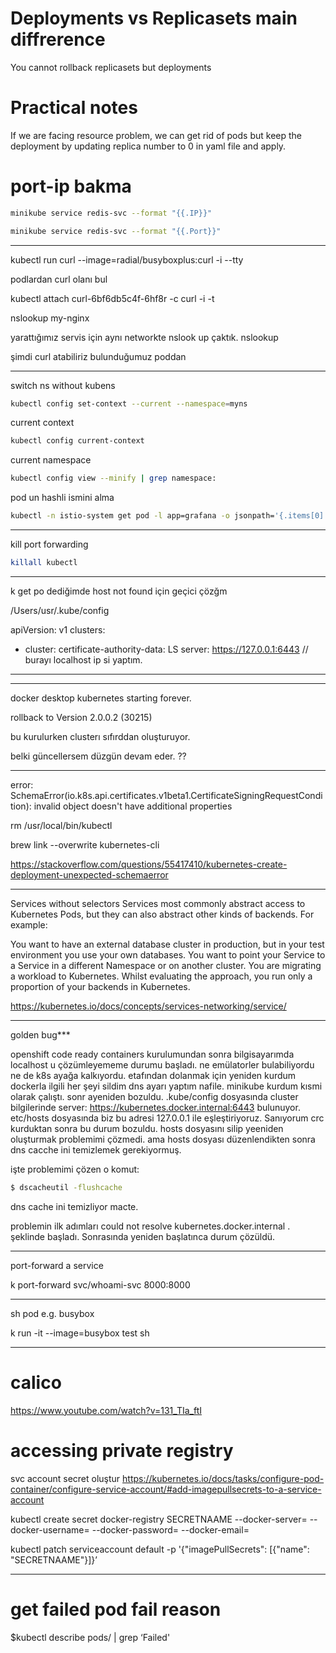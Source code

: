
# Deployments vs Replicasets main diffrerence

You cannot rollback replicasets but deployments


# Practical notes

If we are facing resource problem, we can get rid of pods but keep the deployment by updating replica number to 0 in yaml file and apply.


# port-ip bakma


```sh
minikube service redis-svc --format "{{.IP}}"
```

```sh
minikube service redis-svc --format "{{.Port}}"
```



-----



kubectl run curl --image=radial/busyboxplus:curl -i --tty

podlardan curl olanı bul

kubectl attach curl-6bf6db5c4f-6hf8r  -c curl -i -t

nslookup my-nginx
 

 yarattığımız servis için aynı networkte nslook up çaktık. 
 nslookup <servicename>

şimdi curl atabiliriz bulunduğumuz poddan


-----


switch ns without kubens 

```sh
kubectl config set-context --current --namespace=myns
```

current context
```sh
kubectl config current-context 
```


current namespace
```sh
kubectl config view --minify | grep namespace:
```

pod un hashli ismini alma

```sh
kubectl -n istio-system get pod -l app=grafana -o jsonpath='{.items[0].metadata.name}' 
```



---

kill port forwarding

```sh
killall kubectl
```


------



k get po dediğimde host not found için geçici çözğm 


/Users/usr/.kube/config



apiVersion: v1
clusters:
- cluster:
    certificate-authority-data: LS
    server: https://127.0.0.1:6443 // burayı localhost ip si yaptım. 
 ********



------


docker desktop kubernetes starting forever.


rollback to Version 2.0.0.2 (30215)

bu kurulurken clusterı sıfırddan oluşturuyor. 

belki güncellersem düzgün devam eder. ?? 


------


error: SchemaError(io.k8s.api.certificates.v1beta1.CertificateSigningRequestCondition): invalid object doesn't have additional properties

rm /usr/local/bin/kubectl

brew link --overwrite kubernetes-cli


https://stackoverflow.com/questions/55417410/kubernetes-create-deployment-unexpected-schemaerror

------
Services without selectors
Services most commonly abstract access to Kubernetes Pods, but they can also abstract other kinds of backends. For example:

You want to have an external database cluster in production, but in your test environment you use your own databases.
You want to point your Service to a Service in a different Namespace or on another cluster.
You are migrating a workload to Kubernetes. Whilst evaluating the approach, you run only a proportion of your backends in Kubernetes.

https://kubernetes.io/docs/concepts/services-networking/service/


------

golden bug***

openshift code ready containers kurulumundan sonra bilgisayarımda localhost u çözümleyememe durumu başladı. ne emülatorler bulabiliyordu ne de k8s ayağa kalkıyordu. etafından dolanmak için yeniden kurdum dockerla ilgili her şeyi sildim dns ayarı yaptım nafile. minikube kurdum kısmi olarak çalıştı. sonr ayeniden bozuldu. .kube/config dosyasında cluster bilgilerinde server: 
https://kubernetes.docker.internal:6443 bulunuyor. etc/hosts dosyasında biz bu adresi 127.0.0.1 ile eşleştiriyoruz. Sanıyorum crc kurduktan sonra bu durum bozuldu. hosts dosyasını silip yeeniden oluşturmak problemimi çözmedi. ama hosts dosyası düzenlendikten sonra dns cacche ini temizlemek gerekiyormuş. 

işte problemimi çözen o komut:


```sh
$ dscacheutil -flushcache
```
dns cache ini temizliyor macte.

problemin ilk adımları could not resolve kubernetes.docker.internal . şeklinde başladı.
Sonrasında yeniden başlatınca durum çözüldü.


----

port-forward a service 


k port-forward svc/whoami-svc  8000:8000 


----

sh pod e.g. busybox

k run -it   --image=busybox test sh


-----

# calico 

https://www.youtube.com/watch?v=131_TIa_ftI


# accessing private registry


svc account
 secret oluştur https://kubernetes.io/docs/tasks/configure-pod-container/configure-service-account/#add-imagepullsecrets-to-a-service-account


kubectl create secret docker-registry SECRETNAAME --docker-server=<registy> --docker-username=<usernanme> --docker-password=<pwd> --docker-email=<email>


kubectl patch serviceaccount default -p '{"imagePullSecrets": [{"name": "SECRETNAAME"}]}’

----


# get failed pod fail reason

$kubectl describe pods/<podname> | grep ‘Failed'